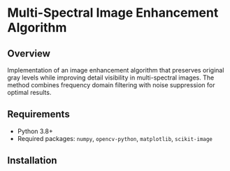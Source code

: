 # Multi-Spectral Image Enhancement Algorithm

## Overview
Implementation of an image enhancement algorithm that preserves original gray levels while improving detail visibility in multi-spectral images. The method combines frequency domain filtering with noise suppression for optimal results.

## Requirements
- Python 3.8+
- Required packages: `numpy`, `opencv-python`, `matplotlib`, `scikit-image`

## Installation